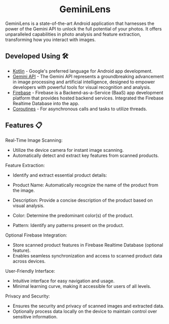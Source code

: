 </div>

<h1 align = "center">GeminiLens</h1>
GeminiLens is a state-of-the-art Android application that harnesses the power of the Gemini API to unlock the full potential of your photos. It offers unparalleled capabilities in photo analysis and feature extraction, transforming how you interact with images.


## Developed Using 🛠
- [Kotlin](https://kotlinlang.org/) - Google's preferred language for Android app development.
- [Gemini API](https://ai.google.dev/gemini-api/docs/get-started/tutorial?lang=android#generate-text-from-text-and-image-input) - The Gemini API represents a groundbreaking advancement in image processing and artificial intelligence, designed to empower developers with powerful tools for visual recognition and analysis.
- [Firebase](https://firebase.google.com/) - Firebase is a Backend-as-a-Service (BaaS) app development platform that provides hosted backend services. Integrated the Firebase Realtime Database into the app.
- [Coroutines](https://kotlinlang.org/docs/coroutines-overview.html) - For asynchronous calls and tasks to utilize threads.


## Features 📋
Real-Time Image Scanning:
- Utilize the device camera for instant image scanning.
- Automatically detect and extract key features from scanned products.
  
Feature Extraction:
- Identify and extract essential product details:

- Product Name: Automatically recognize the name of the product from the image.
- Description: Provide a concise description of the product based on visual analysis.
- Color: Determine the predominant color(s) of the product.
- Pattern: Identify any patterns present on the product.

Optional Firebase Integration:
- Store scanned product features in Firebase Realtime Database (optional feature).
- Enables seamless synchronization and access to scanned product data across devices.

User-Friendly Interface:
- Intuitive interface for easy navigation and usage.
- Minimal learning curve, making it accessible for users of all levels.

Privacy and Security:
- Ensures the security and privacy of scanned images and extracted data.
- Optionally process data locally on the device to maintain control over sensitive information.
